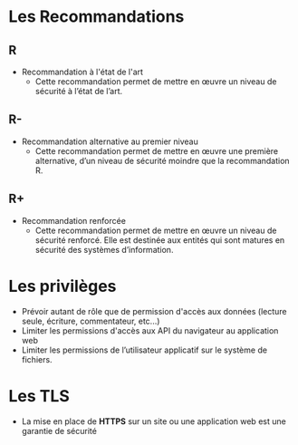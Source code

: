 # Les Recommandations
## R
- Recommandation à l'état de l'art
  - Cette recommandation permet de mettre en œuvre un niveau de sécurité à l’état de l’art.

## R-
- Recommandation alternative au premier niveau
  - Cette recommandation permet de mettre en œuvre une première alternative, d’un niveau de sécurité moindre que la recommandation R.

## R+
- Recommandation renforcée
  - Cette recommandation permet de mettre en œuvre un niveau de sécurité renforcé.
    Elle est destinée aux entités qui sont matures en sécurité des systèmes d’information.

# Les privilèges

- Prévoir autant de rôle que de permission d'accès aux données (lecture seule, écriture, commentateur, etc...)
- Limiter les permissions d'accès aux API du navigateur au application web
- Limiter les permissions de l’utilisateur applicatif sur le système de fichiers.

# Les TLS

- La mise en place de **HTTPS** sur un site ou une application web est une garantie de sécurité